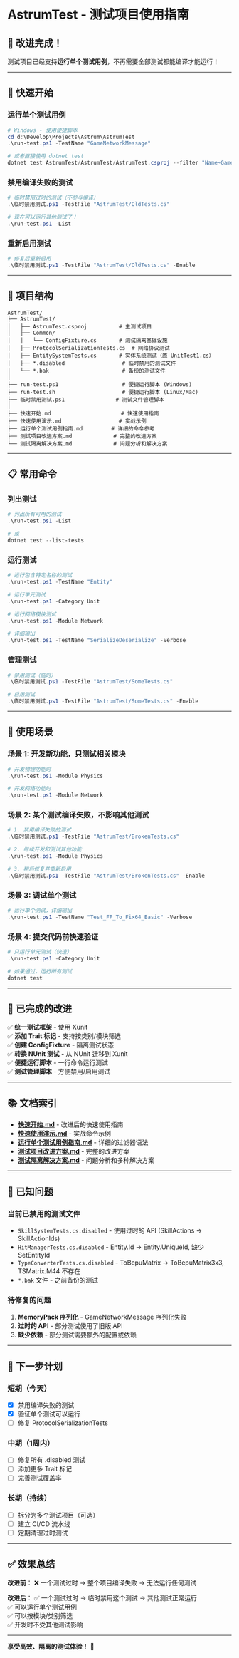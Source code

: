# AstrumTest - 测试项目使用指南

## 🎉 改进完成！

测试项目已经支持**运行单个测试用例**，不再需要全部测试都能编译才能运行！

---

## 🚀 快速开始

### 运行单个测试用例

```powershell
# Windows - 使用便捷脚本
cd d:\Develop\Projects\Astrum\AstrumTest
.\run-test.ps1 -TestName "GameNetworkMessage"

# 或者直接使用 dotnet test
dotnet test AstrumTest/AstrumTest/AstrumTest.csproj --filter "Name~GameNetworkMessage"
```

### 禁用编译失败的测试

```powershell
# 临时禁用过时的测试（不参与编译）
.\临时禁用测试.ps1 -TestFile "AstrumTest/OldTests.cs"

# 现在可以运行其他测试了！
.\run-test.ps1 -List
```

### 重新启用测试

```powershell
# 修复后重新启用
.\临时禁用测试.ps1 -TestFile "AstrumTest/OldTests.cs" -Enable
```

---

## 📁 项目结构

```
AstrumTest/
├── AstrumTest/
│   ├── AstrumTest.csproj          # 主测试项目
│   ├── Common/
│   │   └── ConfigFixture.cs       # 测试隔离基础设施
│   ├── ProtocolSerializationTests.cs  # 网络协议测试
│   ├── EntitySystemTests.cs       # 实体系统测试（原 UnitTest1.cs）
│   ├── *.disabled                  # 临时禁用的测试文件
│   └── *.bak                       # 备份的测试文件
│
├── run-test.ps1                    # 便捷运行脚本 (Windows)
├── run-test.sh                     # 便捷运行脚本 (Linux/Mac)
├── 临时禁用测试.ps1                # 测试文件管理脚本
│
├── 快速开始.md                      # 快速使用指南
├── 快速使用演示.md                  # 实战示例
├── 运行单个测试用例指南.md         # 详细的命令参考
├── 测试项目改进方案.md             # 完整的改进方案
└── 测试隔离解决方案.md             # 问题分析和解决方案
```

---

## 📋 常用命令

### 列出测试

```powershell
# 列出所有可用的测试
.\run-test.ps1 -List

# 或
dotnet test --list-tests
```

### 运行测试

```powershell
# 运行包含特定名称的测试
.\run-test.ps1 -TestName "Entity"

# 运行单元测试
.\run-test.ps1 -Category Unit

# 运行网络模块测试
.\run-test.ps1 -Module Network

# 详细输出
.\run-test.ps1 -TestName "SerializeDeserialize" -Verbose
```

### 管理测试

```powershell
# 禁用测试（临时）
.\临时禁用测试.ps1 -TestFile "AstrumTest/SomeTests.cs"

# 启用测试
.\临时禁用测试.ps1 -TestFile "AstrumTest/SomeTests.cs" -Enable
```

---

## 🎯 使用场景

### 场景 1: 开发新功能，只测试相关模块

```powershell
# 开发物理功能时
.\run-test.ps1 -Module Physics

# 开发网络功能时
.\run-test.ps1 -Module Network
```

### 场景 2: 某个测试编译失败，不影响其他测试

```powershell
# 1. 禁用编译失败的测试
.\临时禁用测试.ps1 -TestFile "AstrumTest/BrokenTests.cs"

# 2. 继续开发和测试其他功能
.\run-test.ps1 -Module Physics

# 3. 稍后修复并重新启用
.\临时禁用测试.ps1 -TestFile "AstrumTest/BrokenTests.cs" -Enable
```

### 场景 3: 调试单个测试

```powershell
# 运行单个测试，详细输出
.\run-test.ps1 -TestName "Test_FP_To_Fix64_Basic" -Verbose
```

### 场景 4: 提交代码前快速验证

```powershell
# 只运行单元测试（快速）
.\run-test.ps1 -Category Unit

# 如果通过，运行所有测试
dotnet test
```

---

## 🔧 已完成的改进

✅ **统一测试框架** - 使用 Xunit  
✅ **添加 Trait 标记** - 支持按类别/模块筛选  
✅ **创建 ConfigFixture** - 隔离测试状态  
✅ **转换 NUnit 测试** - 从 NUnit 迁移到 Xunit  
✅ **便捷运行脚本** - 一行命令运行测试  
✅ **测试管理脚本** - 方便禁用/启用测试  

---

## 📚 文档索引

- **[快速开始.md](./快速开始.md)** - 改进后的快速使用指南
- **[快速使用演示.md](./快速使用演示.md)** - 实战命令示例
- **[运行单个测试用例指南.md](./运行单个测试用例指南.md)** - 详细的过滤器语法
- **[测试项目改进方案.md](./测试项目改进方案.md)** - 完整的改进方案
- **[测试隔离解决方案.md](./测试隔离解决方案.md)** - 问题分析和多种解决方案

---

## 🐛 已知问题

### 当前已禁用的测试文件

- `SkillSystemTests.cs.disabled` - 使用过时的 API (SkillActions → SkillActionIds)
- `HitManagerTests.cs.disabled` - Entity.Id → Entity.UniqueId, 缺少 SetEntityId
- `TypeConverterTests.cs.disabled` - ToBepuMatrix → ToBepuMatrix3x3, TSMatrix.M44 不存在
- `*.bak` 文件 - 之前备份的测试

### 待修复的问题

1. **MemoryPack 序列化** - GameNetworkMessage 序列化失败
2. **过时的 API** - 部分测试使用了旧版 API
3. **缺少依赖** - 部分测试需要额外的配置或依赖

---

## 🎯 下一步计划

### 短期（今天）
- [x] 禁用编译失败的测试
- [x] 验证单个测试可以运行
- [ ] 修复 ProtocolSerializationTests

### 中期（1周内）
- [ ] 修复所有 .disabled 测试
- [ ] 添加更多 Trait 标记
- [ ] 完善测试覆盖率

### 长期（持续）
- [ ] 拆分为多个测试项目（可选）
- [ ] 建立 CI/CD 流水线
- [ ] 定期清理过时测试

---

## ✅ 效果总结

**改进前**：
❌ 一个测试过时 → 整个项目编译失败 → 无法运行任何测试

**改进后**：
✅ 一个测试过时 → 临时禁用这个测试 → 其他测试正常运行  
✅ 可以运行单个测试用例  
✅ 可以按模块/类别筛选  
✅ 开发时不受其他测试影响  

---

**享受高效、隔离的测试体验！** 🚀


